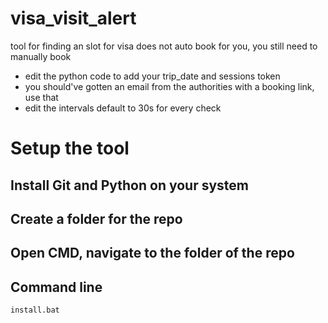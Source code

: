 # visa_visit_alert
tool for finding an slot for visa
does not auto book for you, you still need to manually book 
- edit the python code to add your trip_date and sessions token
- you should've gotten an email from the authorities with a booking link, use that 
- edit the intervals default to 30s for every check 



# Setup the tool
## Install Git and Python on your system

## Create a folder for the repo
## Open CMD, navigate to the folder of the repo
## Command line
```
install.bat
```

